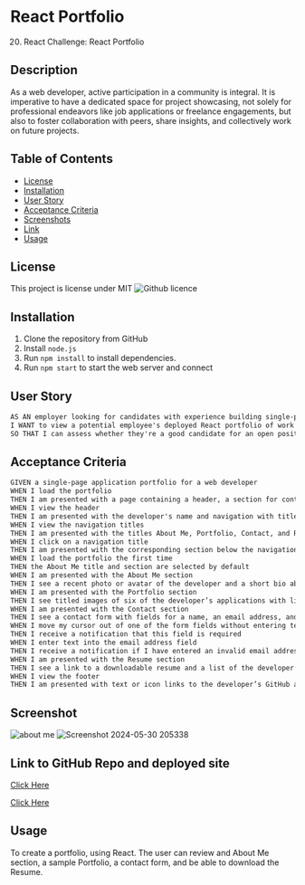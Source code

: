 # React Portfolio
20. React Challenge: React Portfolio


## Description 

As a web developer, active participation in a community is integral. It is imperative to have a dedicated space for project showcasing, not solely for professional endeavors like job applications or freelance engagements, but also to foster collaboration with peers, share insights, and collectively work on future projects.


## Table of Contents
* [License](#license)
* [Installation](#installation)
* [User Story](#user-story)
* [Acceptance Criteria](#acceptance-criteria)
* [Screenshots](#screenshot)
* [Link](#link)
* [Usage](#usage)

## License 
This project is license under MIT ![Github licence](http://img.shields.io/badge/license-MIT-blue.svg)


## Installation 

1. Clone the repository from GitHub
1. Install `node.js`
1. Run `npm install` to install dependencies. 
1. Run `npm start` to start the web server and connect

## User Story

```md
AS AN employer looking for candidates with experience building single-page applications
I WANT to view a potential employee's deployed React portfolio of work samples
SO THAT I can assess whether they're a good candidate for an open position
```


## Acceptance Criteria

```md
GIVEN a single-page application portfolio for a web developer
WHEN I load the portfolio
THEN I am presented with a page containing a header, a section for content, and a footer
WHEN I view the header
THEN I am presented with the developer's name and navigation with titles corresponding to different sections of the portfolio
WHEN I view the navigation titles
THEN I am presented with the titles About Me, Portfolio, Contact, and Resume, and the title corresponding to the current section is highlighted
WHEN I click on a navigation title
THEN I am presented with the corresponding section below the navigation without the page reloading and that title is highlighted
WHEN I load the portfolio the first time
THEN the About Me title and section are selected by default
WHEN I am presented with the About Me section
THEN I see a recent photo or avatar of the developer and a short bio about them
WHEN I am presented with the Portfolio section
THEN I see titled images of six of the developer’s applications with links to both the deployed applications and the corresponding GitHub repository
WHEN I am presented with the Contact section
THEN I see a contact form with fields for a name, an email address, and a message
WHEN I move my cursor out of one of the form fields without entering text
THEN I receive a notification that this field is required
WHEN I enter text into the email address field
THEN I receive a notification if I have entered an invalid email address
WHEN I am presented with the Resume section
THEN I see a link to a downloadable resume and a list of the developer’s proficiencies
WHEN I view the footer
THEN I am presented with text or icon links to the developer’s GitHub and LinkedIn profiles, and their profile on a third platform (Stack Overflow, Twitter) 
```

## Screenshot
![about me](https://github.com/dpena1489/React-Portfolio/assets/150938385/019d016d-c514-4e7d-aaa3-e22e295354b0)
![Screenshot 2024-05-30 205338](https://github.com/dpena1489/React-Portfolio/assets/150938385/b5e0a103-c294-449d-90c3-51c7ab48c337)


## Link to GitHub Repo and deployed site
<a href="https://github.com/dpena1489/React-Portfolio">Click Here</a>

<a href="https:daisypena-reactportfolio-7375ad.netlify.app">Click Here</a>
## Usage 

To create a portfolio, using React. The user can review and About Me section, a sample Portfolio, a contact form, and be able to download the Resume. 
